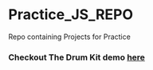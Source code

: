 # Practice_JS_REPO
Repo containing Projects for Practice

### Checkout The Drum Kit demo [here](https://swapnil-trivedi.github.io/JS_DRUMKIT/)